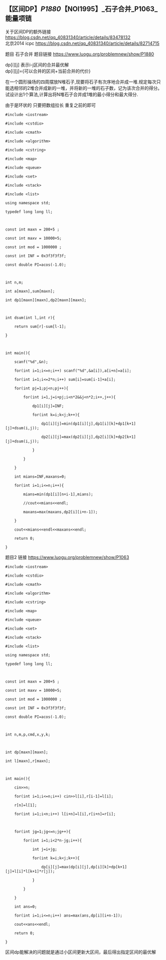 ## 【区间DP】_P1880_【NOI1995】_石子合并_P1063_能量项链

关于区间DP的额外链接 <https://blog.csdn.net/qq_40831340/article/details/83478132>  
北京2014 icpc <https://blog.csdn.net/qq_40831340/article/details/82714715>

题目 石子合并 题目链接 <https://www.luogu.org/problemnew/show/P1880>

dp[i][j] 表示i-j区间的合并最优解  
dp[i][j]={可以合并的区间+当前合并的代价}

在一个圆形操场的四周摆放N堆石子,现要将石子有次序地合并成一堆.规定每次只能选相邻的2堆合并成新的一堆，并将新的一堆的石子数，记为该次合并的得分。  
试设计出1个算法,计算出将N堆石子合并成1堆的最小得分和最大得分.

由于是环状的 只要把数组拉长 重复之前的即可

    
    
    #include <iostream>
    #include <cstdio>
    #include <cmath>
    #include <algorithm>
    #include <cstring>
    #include <map>
    #include <queue>
    #include <set>
    #include <stack>
    #include <list> 
    using namespace std;
    typedef long long ll;
    
    const int maxn = 200+5 ;
    const int maxv = 10000+5;
    const int mod = 1000000 ;
    const int INF = 0x3f3f3f3f;
    const double PI=acos(-1.0);
    
    int n,m;
    int a[maxn],sum[maxn];
    int dp1[maxn][maxn],dp2[maxn][maxn];
    
    int dsum(int l,int r){
        return sum[r]-sum[l-1];
    }
    
    int main(){
        scanf("%d",&n);
        for(int i=1;i<=n;i++) scanf("%d",&a[i]),a[i+n]=a[i];
        for(int i=1;i<=2*n;i++) sum[i]=sum[i-1]+a[i];
        for(int pj=1;pj<n;pj++){
        	for(int i=1,j=i+pj;i<n*2&&j<n*2;i++,j++){
        		dp1[i][j]=INF;
        		for(int k=i;k<j;k++){
        			dp1[i][j]=min(dp1[i][j],dp1[i][k]+dp1[k+1][j]+dsum(i,j));
        			dp2[i][j]=max(dp2[i][j],dp2[i][k]+dp2[k+1][j]+dsum(i,j));
                }
            }
        }
        int mians=INF,maxans=0;
        for(int i=1;i<=n;i++){
            mians=min(dp1[i][n+i-1],mians);
            //cout<<mians<<endl;
            maxans=max(maxans,dp2[i][i+n-1]);
        }
        cout<<mians<<endl<<maxans<<endl;
        return 0;
    }
    

题目2 链接 <https://www.luogu.org/problemnew/show/P1063>

    
    
    #include <iostream>
    #include <cstdio>
    #include <cmath>
    #include <algorithm>
    #include <cstring>
    #include <map>
    #include <queue>
    #include <set>
    #include <stack>
    #include <list> 
    using namespace std;
    typedef long long ll;
    
    const int maxn = 200+5 ;
    const int maxv = 10000+5;
    const int mod = 1000000 ;
    const int INF = 0x3f3f3f3f;
    const double PI=acos(-1.0);
    
    int n,m,p,cmd,x,y,k;
    
    int dp[maxn][maxn];
    int l[maxn],r[maxn];
    
    int main(){
        cin>>n;
        for(int i=1;i<=n;i++) cin>>l[i],r[i-1]=l[i];
        r[n]=l[1];
        for(int i=1;i<n;i++) l[i+n]=l[i],r[i+n]=r[i];
        
        for(int jg=1;jg<=n;jg++){
            for(int i=1;i<2*n-jg;i++){
                int j=i+jg;
                for(int k=i;k<j;k++){
                    dp[i][j]=max(dp[i][j],dp[i][k]+dp[k+1][j]+l[i]*l[k+1]*r[j]);     
                }
            }
        }
        int ans=0;
        for(int i=1;i<=n;i++) ans=max(ans,dp[i][i+n-1]);
        cout<<ans<<endl;
        return 0;
    }
    

区间dp能解决的问题就是通过小区间更新大区间，最后得出指定区间的最优解

